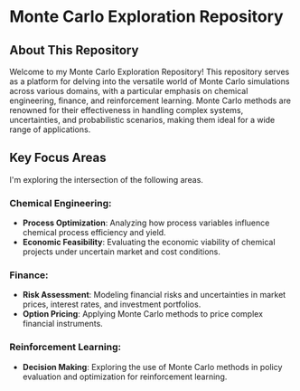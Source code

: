 # Monte Carlo Exploration Repository

## About This Repository

Welcome to my Monte Carlo Exploration Repository! This repository serves as a platform for delving into the versatile world of Monte Carlo simulations across various domains, with a particular emphasis on chemical engineering, finance, and reinforcement learning. Monte Carlo methods are renowned for their effectiveness in handling complex systems, uncertainties, and probabilistic scenarios, making them ideal for a wide range of applications.

## Key Focus Areas

I'm exploring the intersection of the following areas.

### Chemical Engineering:

- **Process Optimization**: Analyzing how process variables influence chemical process efficiency and yield.
- **Economic Feasibility**: Evaluating the economic viability of chemical projects under uncertain market and cost conditions.

### Finance:

- **Risk Assessment**: Modeling financial risks and uncertainties in market prices, interest rates, and investment portfolios.
- **Option Pricing**: Applying Monte Carlo methods to price complex financial instruments.

### Reinforcement Learning:

- **Decision Making**: Exploring the use of Monte Carlo methods in policy evaluation and optimization for reinforcement learning.


